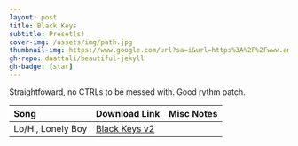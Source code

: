 ```yaml
---
layout: post
title: Black Keys
subtitle: Preset(s)
cover-img: /assets/img/path.jpg
thumbnail-img: https://www.google.com/url?sa=i&url=https%3A%2F%2Fwww.amazon.com%2FBrothers-Black-Keys%2Fdp%2FB003AO1SVS&psig=AOvVaw3K4IeMVRFTA6yPoQvcfguK&ust=1675189697905000&source=images&cd=vfe&ved=0CA8QjRxqFwoTCNDuk4n27_wCFQAAAAAdAAAAABAG
gh-repo: daattali/beautiful-jekyll
gh-badge: [star]
---
```


Straightfoward, no CTRLs to be messed with. Good rythm patch.

| Song | Download Link | Misc Notes |
| :------ |:--- |:--- |
| Lo/Hi, Lonely Boy | <a href="https://github.com/JonathanHagen/jonathanhagen.github.io/blob/56853799295c956dfacc4ab9aad64286719f6806/presets/Black%20Keys%20v2.prst?raw=true" target="_blank" class="button">Black Keys v2</a> |  |
